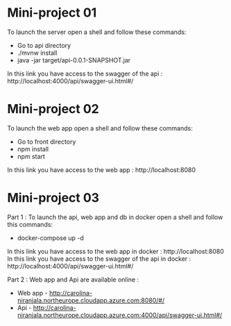 # Mini-project 01

To launch the server open a shell and follow these commands:
- Go to api directory 
- ./mvnw install
- java -jar target/api-0.0.1-SNAPSHOT.jar

In this link you have access to the swagger of the api : http://localhost:4000/api/swagger-ui.html#/

# Mini-project 02 

To launch the web app open a shell and follow these commands:
- Go to front directory 
- npm install
- npm start

In this link you have access to the web app : http://localhost:8080

# Mini-project 03

Part 1 :
To launch the api, web app and db in docker open a shell and follow this commands:
- docker-compose up -d

In this link you have access to the web app in docker : http://localhost:8080
In this link you have access to the swagger of the api in docker : http://localhost:4000/api/swagger-ui.html#/

Part 2 :
Web app and Api are available online :
- Web app - http://carolina-niranjala.northeurope.cloudapp.azure.com:8080/#/
- Api - http://carolina-niranjala.northeurope.cloudapp.azure.com:4000/api/swagger-ui.html#/
